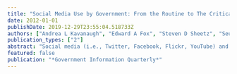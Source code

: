 ```yaml
---
title: "Social Media Use by Government: From the Routine to The Critical"
date: 2012-01-01
publishDate: 2019-12-29T23:55:04.518733Z
authors: ["Andrea L Kavanaugh", "Edward A Fox", "Steven D Sheetz", "Seungwon Yang", "Lin Tzy Li", "Donald J Shoemaker", "Apostol Natsev", "Lexing Xie"]
publication_types: ["2"]
abstract: "Social media (i.e., Twitter, Facebook, Flickr, YouTube) and other services with user-generated content have made a staggering amount of information (and misinformation) available. Government officials seek to leverage these resources to improve services and communication with citizens. Yet, the sheer volume of social data streams generates substantial noise that must be filtered. Nonetheless, potential exists to identify issues in real time, such that emergency management can monitor and respond to issues concerning public safety. By detecting meaningful patterns and trends in the stream of messages and information flow, events can be identified as spikes in activity, while meaning can be deciphered through changes in content. This paper presents findings from a pilot study we conducted between June and December 2010 with government officials in Arlington, Virginia (and the greater National Capitol Region around Washington, DC) with a view to understanding the use of social media by government officials as well as community organizations, businesses and the public. We are especially interested in understanding social media use in crisis situations (whether severe or fairly common, such as traffic or weather crises)."
featured: false
publication: "*Government Information Quarterly*"
---
```


